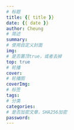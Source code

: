 ```yaml
---
# 标题
title: {{ title }}
date: {{ date }}
author: Cheung
# 简述
summary:
# 使用自定义封面 
img: 
# 是否置顶true，或者去掉
top: true
# 轮播
cover:
# 轮播图
coverImg: 
# 标签
tags: 
# 分类
categories: 
# 是否加密文章，SHA256加密
password: 
---
```

